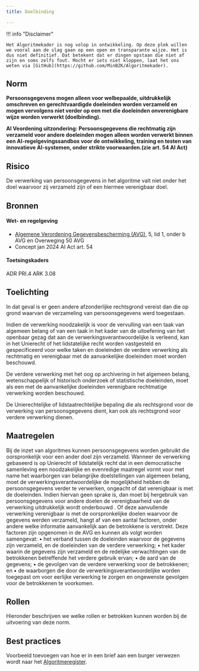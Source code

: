 ```yaml
---
title: Doelbinding

---
```


!!! info "Disclaimer"

    Het Algoritmekader is nog volop in ontwikkeling. Op deze plek willen we vooral aan de slag gaan op een open en transparante wijze. Het is dus niet definitief. Dat betekent dat er dingen opstaan die niet af zijn en soms zelfs fout. Mocht er iets niet kloppen, laat het ons weten via [GitHub](https://github.com/MinBZK/Algoritmekader).


## Norm
**Persoonsgegevens mogen alleen voor welbepaalde, uitdrukkelijk omschreven en gerechtvaardigde doeleinden worden verzameld en mogen vervolgens niet verder op een met die doeleinden onverenigbare wijze worden verwerkt (doelbinding).**

**AI Veordening uitzondering:
Persoonsgegevens die rechtmatig zijn verzameld voor andere doeleinden mogen alleen worden verwerkt binnen een AI-regelgevingssandbox voor de ontwikkeling, training en testen van innovatieve AI-systemen, onder strikte voorwaarden.(zie art. 54 AI Act)**

## Risico
De verwerking van persoonsgegevens in het algoritme valt niet onder het doel waarvoor zij verzameld zijn of een hiermee verenigbaar doel. 

## Bronnen

#### Wet- en regelgeving

- [Algemene Verordening Gegevensbescherming (AVG)](https://eur-lex.europa.eu/legal-content/NL/TXT/HTML/?uri=CELEX:32016R0679&qid=1685451198313), 5, lid 1, onder b AVG en Overweging 50 AVG
- Concept jan 2024 AI Act art. 54

#### Toetsingskaders
ADR PRI.4
ARK 3.08

## Toelichting
In dat geval is er geen andere afzonderlijke rechtsgrond vereist dan die op grond waarvan de verzameling van persoonsgegevens werd toegestaan.

Indien de verwerking noodzakelijk is voor de vervulling van een taak van algemeen belang of van een taak in het kader van de uitoefening van het openbaar gezag dat aan de verwerkingsverantwoordelijke is verleend, kan in het Unierecht of het lidstatelijke recht worden vastgesteld en gespecificeerd voor welke taken en doeleinden de verdere verwerking als rechtmatig en verenigbaar met de aanvankelijke doeleinden moet worden beschouwd.

De verdere verwerking met het oog op archivering in het algemeen belang, wetenschappelijk of historisch onderzoek of statistische doeleinden, moet als een met de aanvankelijke doeleinden verenigbare rechtmatige verwerking worden beschouwd.

De Unierechtelijke of lidstaatrechtelijke bepaling die als rechtsgrond voor de verwerking van persoonsgegevens dient, kan ook als rechtsgrond voor verdere verwerking dienen.

## Maatregelen
Bij de inzet van algoritmes kunnen persoonsgegevens worden gebruikt die oorspronkelijk voor een ander doel zijn verzameld. Wanneer de verwerking gebaseerd is op Unierecht of lidstatelijk recht dat in een democratische samenleving een noodzakelijke en evenredige maatregel vormt voor met name het waarborgen van belangrijke doelstellingen van algemeen belang, moet de verwerkingsverantwoordelijke de mogelijkheid hebben de persoonsgegevens verder te verwerken, ongeacht of dat verenigbaar is met de doeleinden. Indien hiervan geen sprake is, dan moet bij hergebruik van persoonsgegevens voor andere doelen de verenigbaarheid van de verwerking uitdrukkelijk wordt onderbouwd . Of deze aanvullende verwerking verenigbaar is met de oorspronkelijke doelen waarvoor de gegevens werden verzameld, hangt af van een aantal factoren, onder andere welke informatie aanvankelijk aan de betrokkene is verstrekt. Deze factoren zijn opgenomen in de AVG en kunnen als volgt worden samengevat:
• het verband tussen de doeleinden waarvoor de gegevens zijn verzameld, en de doeleinden van de verdere verwerking;
• het kader waarin de gegevens zijn verzameld en de redelijke verwachtingen van de betrokkenen betreffende het verdere gebruik ervan;
• de aard van de gegevens;
• de gevolgen van de verdere verwerking voor de betrokkenen; en
• de waarborgen die door de verwerkingsverantwoordelijke worden toegepast om voor eerlijke verwerking te zorgen en ongewenste gevolgen voor de betrokkenen te voorkomen.

## Rollen
Hieronder beschrijven we welke rollen er betrokken kunnen worden bij de uitvoering van deze norm. 


## Best practices
Voorbeeld toevoegen van hoe er in een brief aan een burger verwezen wordt naar het [Algoritmeregister](https://algoritmes.overheid.nl/nl). 



